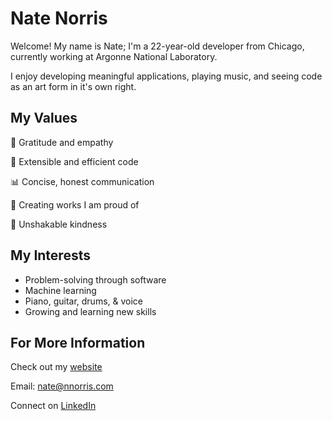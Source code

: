 # Nate Norris

Welcome! My name is Nate; I'm a 22-year-old developer from Chicago, currently working at Argonne National Laboratory.

I enjoy developing meaningful applications, playing music, and seeing code as an art form in it's own right.

## My Values

:pray: Gratitude and empathy

:mag_right: Extensible and efficient code

:bar_chart: Concise, honest communication

:raised_hands: Creating works I am proud of

:blue_heart: Unshakable kindness


## My Interests
* Problem-solving through software
* Machine learning
* Piano, guitar, drums, & voice
* Growing and learning new skills

## For More Information

Check out my [website](http://nnorris.com)

Email: nate@nnorris.com

Connect on [LinkedIn](https://www.linkedin.com/in/nate-w-norris/)
